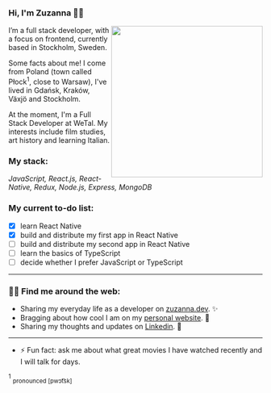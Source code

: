 ### Hi, I'm Zuzanna 👋🏻  

<img align="right" height="300" src="https://i.ibb.co/C5JfJvV/Untitled-design.jpg">


I’m a full stack developer, with a focus on frontend, currently based in Stockholm, Sweden.

Some facts about me!
I come from Poland (town called Płock<sup>1</sup>, close to Warsaw), I've lived in Gdańsk, Kraków, Växjö and Stockholm.

At the moment, I'm a Full Stack Developer at WeTal. 
My interests include film studies, art history and learning Italian.

### My stack:
*JavaScript, React.js, React-Native, Redux, Node.js, Express, MongoDB*


### My current to-do list:
- [x] learn React Native
- [x] build and distribute my first app in React Native
- [ ] build and distribute my second app in React Native
- [ ] learn the basics of TypeScript
- [ ] decide whether I prefer JavaScript or TypeScript

---
### 👩‍🎨 Find me around the web:

- Sharing my everyday life as a developer on [zuzanna.dev](https://www.instagram.com/zuzanna.dev). ✨
- Bragging about how cool I am on my [personal website](https://www.zu-zanna.com). 💛
- Sharing my thoughts and updates on [Linkedin](https://linkedin.com/in/zuzanna-brzozowska). 💼


---
- ⚡ Fun fact: ask me about what great movies I have watched recently and I will talk for days.



<sup>1</sup> <sub>pronounced [pwɔt͡sk]</sub>
